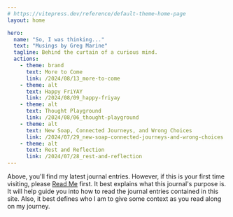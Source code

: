 ```yaml
---
# https://vitepress.dev/reference/default-theme-home-page
layout: home

hero:
  name: "So, I was thinking..."
  text: "Musings by Greg Marine"
  tagline: Behind the curtain of a curious mind.
  actions:
    - theme: brand
      text: More to Come
      link: /2024/08/13_more-to-come
    - theme: alt
      text: Happy FriYAY
      link: /2024/08/09_happy-friyay
    - theme: alt
      text: Thought Playground
      link: /2024/08/06_thought-playground
    - theme: alt
      text: New Soap, Connected Journeys, and Wrong Choices
      link: /2024/07/29_new-soap-connected-journeys-and-wrong-choices
    - theme: alt
      text: Rest and Reflection
      link: /2024/07/28_rest-and-reflection
---
```


Above, you'll find my latest journal entries. However, if this is your first time visiting, please [Read Me](read-me) first. It best explains what this journal's purpose is. It will help guide you into how to read the journal entries contained in this site. Also, it best defines who I am to give some context as you read along on my journey.